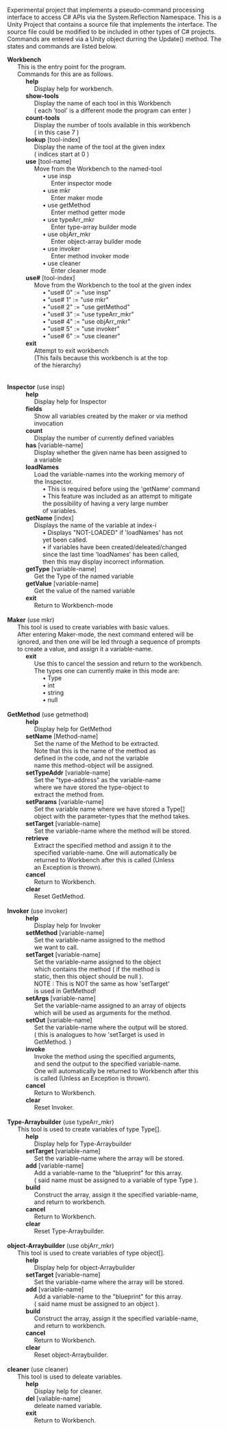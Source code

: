 Experimental project that implements a pseudo-command processing interface to access C# APIs via the System.Reflection Namespace.
This is a Unity Project that contains a source file that implements the interface. The source file could be modified
to be included in other types of C\# projects. Commands are entered via a Unity object durring the Update() method.
The states and commands are listed below.

**Workbench** </br>
&nbsp;&nbsp;&nbsp;&nbsp;&nbsp; This is the entry point for the program. </br>
&nbsp;&nbsp;&nbsp;&nbsp;&nbsp; Commands for this are as follows.    </br>
&nbsp;&nbsp;&nbsp;&nbsp;&nbsp;&nbsp;&nbsp;&nbsp;&nbsp;&nbsp;     **help** </br>
&nbsp;&nbsp;&nbsp;&nbsp;&nbsp;&nbsp;&nbsp;&nbsp;&nbsp;&nbsp;&nbsp;&nbsp;&nbsp;&nbsp;&nbsp;           Display help for workbench. </br>
&nbsp;&nbsp;&nbsp;&nbsp;&nbsp;&nbsp;&nbsp;&nbsp;&nbsp;&nbsp;     **show-tools**    </br>
&nbsp;&nbsp;&nbsp;&nbsp;&nbsp;&nbsp;&nbsp;&nbsp;&nbsp;&nbsp;&nbsp;&nbsp;&nbsp;&nbsp;&nbsp;          Display the name of each tool in this Workbench            </br>
&nbsp;&nbsp;&nbsp;&nbsp;&nbsp;&nbsp;&nbsp;&nbsp;&nbsp;&nbsp;&nbsp;&nbsp;&nbsp;&nbsp;&nbsp;          ( each 'tool' is a different mode the program can enter )  </br>
&nbsp;&nbsp;&nbsp;&nbsp;&nbsp;&nbsp;&nbsp;&nbsp;&nbsp;&nbsp;     **count-tools** </br>
&nbsp;&nbsp;&nbsp;&nbsp;&nbsp;&nbsp;&nbsp;&nbsp;&nbsp;&nbsp;&nbsp;&nbsp;&nbsp;&nbsp;&nbsp;          Display the number of tools available in this workbench </br>
&nbsp;&nbsp;&nbsp;&nbsp;&nbsp;&nbsp;&nbsp;&nbsp;&nbsp;&nbsp;&nbsp;&nbsp;&nbsp;&nbsp;&nbsp;          ( in this case 7 ) </br>
&nbsp;&nbsp;&nbsp;&nbsp;&nbsp;&nbsp;&nbsp;&nbsp;&nbsp;&nbsp;     **lookup** [tool-index] </br>
&nbsp;&nbsp;&nbsp;&nbsp;&nbsp;&nbsp;&nbsp;&nbsp;&nbsp;&nbsp;&nbsp;&nbsp;&nbsp;&nbsp;&nbsp;          Display the name of the tool at the given index </br>
&nbsp;&nbsp;&nbsp;&nbsp;&nbsp;&nbsp;&nbsp;&nbsp;&nbsp;&nbsp;&nbsp;&nbsp;&nbsp;&nbsp;&nbsp;          ( indices start at 0 )    </br>
&nbsp;&nbsp;&nbsp;&nbsp;&nbsp;&nbsp;&nbsp;&nbsp;&nbsp;&nbsp;        **use** [tool-name]    </br>
&nbsp;&nbsp;&nbsp;&nbsp;&nbsp;&nbsp;&nbsp;&nbsp;&nbsp;&nbsp;&nbsp;&nbsp;&nbsp;&nbsp;&nbsp;                Move from the Workbench to the named-tool    </br>
&nbsp;&nbsp;&nbsp;&nbsp;&nbsp;&nbsp;&nbsp;&nbsp;&nbsp;&nbsp;&nbsp;&nbsp;&nbsp;&nbsp;&nbsp;&nbsp;&nbsp;&nbsp;&nbsp;&nbsp;            &#8226; use insp    </br>
&nbsp;&nbsp;&nbsp;&nbsp;&nbsp;&nbsp;&nbsp;&nbsp;&nbsp;&nbsp;&nbsp;&nbsp;&nbsp;&nbsp;&nbsp;&nbsp;&nbsp;&nbsp;&nbsp;&nbsp;&nbsp;&nbsp;&nbsp;&nbsp;&nbsp;                  Enter inspector mode    </br>
&nbsp;&nbsp;&nbsp;&nbsp;&nbsp;&nbsp;&nbsp;&nbsp;&nbsp;&nbsp;&nbsp;&nbsp;&nbsp;&nbsp;&nbsp;&nbsp;&nbsp;&nbsp;&nbsp;&nbsp;            &#8226; use mkr    </br>
&nbsp;&nbsp;&nbsp;&nbsp;&nbsp;&nbsp;&nbsp;&nbsp;&nbsp;&nbsp;&nbsp;&nbsp;&nbsp;&nbsp;&nbsp;&nbsp;&nbsp;&nbsp;&nbsp;&nbsp;&nbsp;&nbsp;&nbsp;&nbsp;&nbsp;                  Enter maker mode    </br>
&nbsp;&nbsp;&nbsp;&nbsp;&nbsp;&nbsp;&nbsp;&nbsp;&nbsp;&nbsp;&nbsp;&nbsp;&nbsp;&nbsp;&nbsp;&nbsp;&nbsp;&nbsp;&nbsp;&nbsp;            &#8226; use getMethod    </br>
&nbsp;&nbsp;&nbsp;&nbsp;&nbsp;&nbsp;&nbsp;&nbsp;&nbsp;&nbsp;&nbsp;&nbsp;&nbsp;&nbsp;&nbsp;&nbsp;&nbsp;&nbsp;&nbsp;&nbsp;&nbsp;&nbsp;&nbsp;&nbsp;&nbsp;                  Enter method getter mode    </br>
&nbsp;&nbsp;&nbsp;&nbsp;&nbsp;&nbsp;&nbsp;&nbsp;&nbsp;&nbsp;&nbsp;&nbsp;&nbsp;&nbsp;&nbsp;&nbsp;&nbsp;&nbsp;&nbsp;&nbsp;            &#8226; use typeArr_mkr    </br>
&nbsp;&nbsp;&nbsp;&nbsp;&nbsp;&nbsp;&nbsp;&nbsp;&nbsp;&nbsp;&nbsp;&nbsp;&nbsp;&nbsp;&nbsp;&nbsp;&nbsp;&nbsp;&nbsp;&nbsp;&nbsp;&nbsp;&nbsp;&nbsp;&nbsp;                  Enter type-array builder mode    </br>
&nbsp;&nbsp;&nbsp;&nbsp;&nbsp;&nbsp;&nbsp;&nbsp;&nbsp;&nbsp;&nbsp;&nbsp;&nbsp;&nbsp;&nbsp;&nbsp;&nbsp;&nbsp;&nbsp;&nbsp;            &#8226; use objArr_mkr    </br>
&nbsp;&nbsp;&nbsp;&nbsp;&nbsp;&nbsp;&nbsp;&nbsp;&nbsp;&nbsp;&nbsp;&nbsp;&nbsp;&nbsp;&nbsp;&nbsp;&nbsp;&nbsp;&nbsp;&nbsp;&nbsp;&nbsp;&nbsp;&nbsp;&nbsp;                  Enter object-array builder mode    </br>
&nbsp;&nbsp;&nbsp;&nbsp;&nbsp;&nbsp;&nbsp;&nbsp;&nbsp;&nbsp;&nbsp;&nbsp;&nbsp;&nbsp;&nbsp;&nbsp;&nbsp;&nbsp;&nbsp;&nbsp;            &#8226; use invoker    </br>
&nbsp;&nbsp;&nbsp;&nbsp;&nbsp;&nbsp;&nbsp;&nbsp;&nbsp;&nbsp;&nbsp;&nbsp;&nbsp;&nbsp;&nbsp;&nbsp;&nbsp;&nbsp;&nbsp;&nbsp;&nbsp;&nbsp;&nbsp;&nbsp;&nbsp;                  Enter method invoker mode    </br>
&nbsp;&nbsp;&nbsp;&nbsp;&nbsp;&nbsp;&nbsp;&nbsp;&nbsp;&nbsp;&nbsp;&nbsp;&nbsp;&nbsp;&nbsp;&nbsp;&nbsp;&nbsp;&nbsp;&nbsp;            &#8226; use cleaner    </br>
&nbsp;&nbsp;&nbsp;&nbsp;&nbsp;&nbsp;&nbsp;&nbsp;&nbsp;&nbsp;&nbsp;&nbsp;&nbsp;&nbsp;&nbsp;&nbsp;&nbsp;&nbsp;&nbsp;&nbsp;&nbsp;&nbsp;&nbsp;&nbsp;&nbsp;                  Enter cleaner mode     </br>
&nbsp;&nbsp;&nbsp;&nbsp;&nbsp;&nbsp;&nbsp;&nbsp;&nbsp;&nbsp;        **use#** [tool-index]    </br>
&nbsp;&nbsp;&nbsp;&nbsp;&nbsp;&nbsp;&nbsp;&nbsp;&nbsp;&nbsp;&nbsp;&nbsp;&nbsp;&nbsp;&nbsp;                Move from the Workbench to the tool at the given index    </br>
&nbsp;&nbsp;&nbsp;&nbsp;&nbsp;&nbsp;&nbsp;&nbsp;&nbsp;&nbsp;&nbsp;&nbsp;&nbsp;&nbsp;&nbsp;&nbsp;&nbsp;&nbsp;&nbsp;&nbsp;            &#8226; "use# 0" := "use insp"    </br>
&nbsp;&nbsp;&nbsp;&nbsp;&nbsp;&nbsp;&nbsp;&nbsp;&nbsp;&nbsp;&nbsp;&nbsp;&nbsp;&nbsp;&nbsp;&nbsp;&nbsp;&nbsp;&nbsp;&nbsp;            &#8226; "use# 1" := "use mkr"    </br>
&nbsp;&nbsp;&nbsp;&nbsp;&nbsp;&nbsp;&nbsp;&nbsp;&nbsp;&nbsp;&nbsp;&nbsp;&nbsp;&nbsp;&nbsp;&nbsp;&nbsp;&nbsp;&nbsp;&nbsp;            &#8226; "use# 2" := "use getMethod"    </br>
&nbsp;&nbsp;&nbsp;&nbsp;&nbsp;&nbsp;&nbsp;&nbsp;&nbsp;&nbsp;&nbsp;&nbsp;&nbsp;&nbsp;&nbsp;&nbsp;&nbsp;&nbsp;&nbsp;&nbsp;            &#8226; "use# 3" := "use typeArr_mkr"    </br>
&nbsp;&nbsp;&nbsp;&nbsp;&nbsp;&nbsp;&nbsp;&nbsp;&nbsp;&nbsp;&nbsp;&nbsp;&nbsp;&nbsp;&nbsp;&nbsp;&nbsp;&nbsp;&nbsp;&nbsp;            &#8226; "use# 4" := "use objArr_mkr"    </br>
&nbsp;&nbsp;&nbsp;&nbsp;&nbsp;&nbsp;&nbsp;&nbsp;&nbsp;&nbsp;&nbsp;&nbsp;&nbsp;&nbsp;&nbsp;&nbsp;&nbsp;&nbsp;&nbsp;&nbsp;            &#8226; "use# 5" := "use invoker"    </br>
&nbsp;&nbsp;&nbsp;&nbsp;&nbsp;&nbsp;&nbsp;&nbsp;&nbsp;&nbsp;&nbsp;&nbsp;&nbsp;&nbsp;&nbsp;&nbsp;&nbsp;&nbsp;&nbsp;&nbsp;            &#8226; "use# 6" := "use cleaner"    </br>
&nbsp;&nbsp;&nbsp;&nbsp;&nbsp;&nbsp;&nbsp;&nbsp;&nbsp;&nbsp;        **exit**     </br>
&nbsp;&nbsp;&nbsp;&nbsp;&nbsp;&nbsp;&nbsp;&nbsp;&nbsp;&nbsp;&nbsp;&nbsp;&nbsp;&nbsp;&nbsp;                Attempt to exit workbench    </br>
&nbsp;&nbsp;&nbsp;&nbsp;&nbsp;&nbsp;&nbsp;&nbsp;&nbsp;&nbsp;&nbsp;&nbsp;&nbsp;&nbsp;&nbsp;                (This fails because this workbench is at the top    </br>
&nbsp;&nbsp;&nbsp;&nbsp;&nbsp;&nbsp;&nbsp;&nbsp;&nbsp;&nbsp;&nbsp;&nbsp;&nbsp;&nbsp;&nbsp;                 of the hierarchy)    </br>
           </br>
    </br>
**Inspector** (use insp)    </br>
&nbsp;&nbsp;&nbsp;&nbsp;&nbsp;&nbsp;&nbsp;&nbsp;&nbsp;&nbsp;	**help**    </br>
&nbsp;&nbsp;&nbsp;&nbsp;&nbsp;&nbsp;&nbsp;&nbsp;&nbsp;&nbsp;&nbsp;&nbsp;&nbsp;&nbsp;&nbsp;                Display help for Inspector    </br>
&nbsp;&nbsp;&nbsp;&nbsp;&nbsp;&nbsp;&nbsp;&nbsp;&nbsp;&nbsp;	**fields**    </br>
&nbsp;&nbsp;&nbsp;&nbsp;&nbsp;&nbsp;&nbsp;&nbsp;&nbsp;&nbsp;&nbsp;&nbsp;&nbsp;&nbsp;&nbsp;		Show all variables created by the maker or via method     </br>
&nbsp;&nbsp;&nbsp;&nbsp;&nbsp;&nbsp;&nbsp;&nbsp;&nbsp;&nbsp;&nbsp;&nbsp;&nbsp;&nbsp;&nbsp;          invocation    </br>
&nbsp;&nbsp;&nbsp;&nbsp;&nbsp;&nbsp;&nbsp;&nbsp;&nbsp;&nbsp;        **count**    </br>
&nbsp;&nbsp;&nbsp;&nbsp;&nbsp;&nbsp;&nbsp;&nbsp;&nbsp;&nbsp;&nbsp;&nbsp;&nbsp;&nbsp;&nbsp;                Display the number of currently defined variables    </br>
&nbsp;&nbsp;&nbsp;&nbsp;&nbsp;&nbsp;&nbsp;&nbsp;&nbsp;&nbsp;        **has** [variable-name]    </br>
&nbsp;&nbsp;&nbsp;&nbsp;&nbsp;&nbsp;&nbsp;&nbsp;&nbsp;&nbsp;&nbsp;&nbsp;&nbsp;&nbsp;&nbsp;                Display whether the given name has been assigned to     </br>
&nbsp;&nbsp;&nbsp;&nbsp;&nbsp;&nbsp;&nbsp;&nbsp;&nbsp;&nbsp;&nbsp;&nbsp;&nbsp;&nbsp;&nbsp;                a variable    </br>
&nbsp;&nbsp;&nbsp;&nbsp;&nbsp;&nbsp;&nbsp;&nbsp;&nbsp;&nbsp;        **loadNames**    </br>
&nbsp;&nbsp;&nbsp;&nbsp;&nbsp;&nbsp;&nbsp;&nbsp;&nbsp;&nbsp;&nbsp;&nbsp;&nbsp;&nbsp;&nbsp;                Load the variable-names into the working memory of     </br>
&nbsp;&nbsp;&nbsp;&nbsp;&nbsp;&nbsp;&nbsp;&nbsp;&nbsp;&nbsp;&nbsp;&nbsp;&nbsp;&nbsp;&nbsp;                the Inspector.    </br>
&nbsp;&nbsp;&nbsp;&nbsp;&nbsp;&nbsp;&nbsp;&nbsp;&nbsp;&nbsp;&nbsp;&nbsp;&nbsp;&nbsp;&nbsp;&nbsp;&nbsp;&nbsp;&nbsp;&nbsp;                  &#8226; This is required before using the 'getName' command    </br>
&nbsp;&nbsp;&nbsp;&nbsp;&nbsp;&nbsp;&nbsp;&nbsp;&nbsp;&nbsp;&nbsp;&nbsp;&nbsp;&nbsp;&nbsp;&nbsp;&nbsp;&nbsp;&nbsp;&nbsp;                  &#8226; This feature was included as an attempt to mitigate    </br>
&nbsp;&nbsp;&nbsp;&nbsp;&nbsp;&nbsp;&nbsp;&nbsp;&nbsp;&nbsp;&nbsp;&nbsp;&nbsp;&nbsp;&nbsp;&nbsp;&nbsp;&nbsp;&nbsp;&nbsp;                    the possibility of having a very large number     </br>
&nbsp;&nbsp;&nbsp;&nbsp;&nbsp;&nbsp;&nbsp;&nbsp;&nbsp;&nbsp;&nbsp;&nbsp;&nbsp;&nbsp;&nbsp;&nbsp;&nbsp;&nbsp;&nbsp;&nbsp;                    of variables.    </br>
&nbsp;&nbsp;&nbsp;&nbsp;&nbsp;&nbsp;&nbsp;&nbsp;&nbsp;&nbsp;        **getName** [index]    </br>
&nbsp;&nbsp;&nbsp;&nbsp;&nbsp;&nbsp;&nbsp;&nbsp;&nbsp;&nbsp;&nbsp;&nbsp;&nbsp;&nbsp;&nbsp;                Displays the name of the variable at index-i    </br>
&nbsp;&nbsp;&nbsp;&nbsp;&nbsp;&nbsp;&nbsp;&nbsp;&nbsp;&nbsp;&nbsp;&nbsp;&nbsp;&nbsp;&nbsp;&nbsp;&nbsp;&nbsp;&nbsp;&nbsp;                  &#8226; Displays "NOT-LOADED" if 'loadNames' has not    </br>
&nbsp;&nbsp;&nbsp;&nbsp;&nbsp;&nbsp;&nbsp;&nbsp;&nbsp;&nbsp;&nbsp;&nbsp;&nbsp;&nbsp;&nbsp;&nbsp;&nbsp;&nbsp;&nbsp;&nbsp;                    yet been called.    </br>
&nbsp;&nbsp;&nbsp;&nbsp;&nbsp;&nbsp;&nbsp;&nbsp;&nbsp;&nbsp;&nbsp;&nbsp;&nbsp;&nbsp;&nbsp;&nbsp;&nbsp;&nbsp;&nbsp;&nbsp;                  &#8226; if variables have been created/deleated/changed    </br>
&nbsp;&nbsp;&nbsp;&nbsp;&nbsp;&nbsp;&nbsp;&nbsp;&nbsp;&nbsp;&nbsp;&nbsp;&nbsp;&nbsp;&nbsp;&nbsp;&nbsp;&nbsp;&nbsp;&nbsp;                    since the last time 'loadNames' has been called,    </br>
&nbsp;&nbsp;&nbsp;&nbsp;&nbsp;&nbsp;&nbsp;&nbsp;&nbsp;&nbsp;&nbsp;&nbsp;&nbsp;&nbsp;&nbsp;&nbsp;&nbsp;&nbsp;&nbsp;&nbsp;                    then this may display incorrect information.    </br>
&nbsp;&nbsp;&nbsp;&nbsp;&nbsp;&nbsp;&nbsp;&nbsp;&nbsp;&nbsp;	**getType** [variable-name]    </br>
&nbsp;&nbsp;&nbsp;&nbsp;&nbsp;&nbsp;&nbsp;&nbsp;&nbsp;&nbsp;&nbsp;&nbsp;&nbsp;&nbsp;&nbsp;		Get the Type of the named variable            </br>
&nbsp;&nbsp;&nbsp;&nbsp;&nbsp;&nbsp;&nbsp;&nbsp;&nbsp;&nbsp;	**getValue** [variable-name]    </br>
&nbsp;&nbsp;&nbsp;&nbsp;&nbsp;&nbsp;&nbsp;&nbsp;&nbsp;&nbsp;&nbsp;&nbsp;&nbsp;&nbsp;&nbsp;		Get the value of the named variable     </br>
&nbsp;&nbsp;&nbsp;&nbsp;&nbsp;&nbsp;&nbsp;&nbsp;&nbsp;&nbsp;        **exit**    </br>
&nbsp;&nbsp;&nbsp;&nbsp;&nbsp;&nbsp;&nbsp;&nbsp;&nbsp;&nbsp;&nbsp;&nbsp;&nbsp;&nbsp;&nbsp;                Return to Workbench-mode    </br>
    </br>
**Maker** (use mkr)    </br>
&nbsp;&nbsp;&nbsp;&nbsp;&nbsp;   This tool is used to create variables with basic values.    </br>
&nbsp;&nbsp;&nbsp;&nbsp;&nbsp;   After entering Maker-mode, the next command entered will be    </br>
&nbsp;&nbsp;&nbsp;&nbsp;&nbsp;   ignored, and then one will be led through a sequence of prompts     </br>
&nbsp;&nbsp;&nbsp;&nbsp;&nbsp;   to create a value, and assign it a variable-name.    </br>
&nbsp;&nbsp;&nbsp;&nbsp;&nbsp;&nbsp;&nbsp;&nbsp;&nbsp;&nbsp;       **exit**    </br>
&nbsp;&nbsp;&nbsp;&nbsp;&nbsp;&nbsp;&nbsp;&nbsp;&nbsp;&nbsp;&nbsp;&nbsp;&nbsp;&nbsp;&nbsp;            Use this to cancel the session and return to the workbench.    </br>
&nbsp;&nbsp;&nbsp;&nbsp;&nbsp;&nbsp;&nbsp;&nbsp;&nbsp;&nbsp;&nbsp;&nbsp;&nbsp;&nbsp;&nbsp;            The types one can currently make in this mode are:    </br>
&nbsp;&nbsp;&nbsp;&nbsp;&nbsp;&nbsp;&nbsp;&nbsp;&nbsp;&nbsp;&nbsp;&nbsp;&nbsp;&nbsp;&nbsp;&nbsp;&nbsp;&nbsp;&nbsp;&nbsp;              &#8226; Type    </br>
&nbsp;&nbsp;&nbsp;&nbsp;&nbsp;&nbsp;&nbsp;&nbsp;&nbsp;&nbsp;&nbsp;&nbsp;&nbsp;&nbsp;&nbsp;&nbsp;&nbsp;&nbsp;&nbsp;&nbsp;              &#8226; int    </br>
&nbsp;&nbsp;&nbsp;&nbsp;&nbsp;&nbsp;&nbsp;&nbsp;&nbsp;&nbsp;&nbsp;&nbsp;&nbsp;&nbsp;&nbsp;&nbsp;&nbsp;&nbsp;&nbsp;&nbsp;              &#8226; string    </br>
&nbsp;&nbsp;&nbsp;&nbsp;&nbsp;&nbsp;&nbsp;&nbsp;&nbsp;&nbsp;&nbsp;&nbsp;&nbsp;&nbsp;&nbsp;&nbsp;&nbsp;&nbsp;&nbsp;&nbsp;              &#8226; null    </br>
    </br>
**GetMethod** (use getmethod)    </br>
&nbsp;&nbsp;&nbsp;&nbsp;&nbsp;&nbsp;&nbsp;&nbsp;&nbsp;&nbsp;	**help**    </br>
&nbsp;&nbsp;&nbsp;&nbsp;&nbsp;&nbsp;&nbsp;&nbsp;&nbsp;&nbsp;&nbsp;&nbsp;&nbsp;&nbsp;&nbsp;                Display help for GetMethod    </br>
&nbsp;&nbsp;&nbsp;&nbsp;&nbsp;&nbsp;&nbsp;&nbsp;&nbsp;&nbsp;	**setName** [Method-name]    </br>
&nbsp;&nbsp;&nbsp;&nbsp;&nbsp;&nbsp;&nbsp;&nbsp;&nbsp;&nbsp;&nbsp;&nbsp;&nbsp;&nbsp;&nbsp;                Set the name of the Method to be extracted.    </br>
&nbsp;&nbsp;&nbsp;&nbsp;&nbsp;&nbsp;&nbsp;&nbsp;&nbsp;&nbsp;&nbsp;&nbsp;&nbsp;&nbsp;&nbsp;                Note that this is the name of the method as     </br>
&nbsp;&nbsp;&nbsp;&nbsp;&nbsp;&nbsp;&nbsp;&nbsp;&nbsp;&nbsp;&nbsp;&nbsp;&nbsp;&nbsp;&nbsp;                defined in the code, and not the variable    </br>
&nbsp;&nbsp;&nbsp;&nbsp;&nbsp;&nbsp;&nbsp;&nbsp;&nbsp;&nbsp;&nbsp;&nbsp;&nbsp;&nbsp;&nbsp;                name this method-object will be assigned.    </br>
&nbsp;&nbsp;&nbsp;&nbsp;&nbsp;&nbsp;&nbsp;&nbsp;&nbsp;&nbsp;	**setTypeAddr** [variable-name]    </br>
&nbsp;&nbsp;&nbsp;&nbsp;&nbsp;&nbsp;&nbsp;&nbsp;&nbsp;&nbsp;&nbsp;&nbsp;&nbsp;&nbsp;&nbsp;                Set the "type-address" as the variable-name    </br>
&nbsp;&nbsp;&nbsp;&nbsp;&nbsp;&nbsp;&nbsp;&nbsp;&nbsp;&nbsp;&nbsp;&nbsp;&nbsp;&nbsp;&nbsp;                where we have stored the type-object to     </br>
&nbsp;&nbsp;&nbsp;&nbsp;&nbsp;&nbsp;&nbsp;&nbsp;&nbsp;&nbsp;&nbsp;&nbsp;&nbsp;&nbsp;&nbsp;                extract the method from.    </br>
&nbsp;&nbsp;&nbsp;&nbsp;&nbsp;&nbsp;&nbsp;&nbsp;&nbsp;&nbsp;	**setParams** [variable-name]    </br>
&nbsp;&nbsp;&nbsp;&nbsp;&nbsp;&nbsp;&nbsp;&nbsp;&nbsp;&nbsp;&nbsp;&nbsp;&nbsp;&nbsp;&nbsp;                Set the variable name where we have stored a Type[]    </br>
&nbsp;&nbsp;&nbsp;&nbsp;&nbsp;&nbsp;&nbsp;&nbsp;&nbsp;&nbsp;&nbsp;&nbsp;&nbsp;&nbsp;&nbsp;                object with the parameter-types that the method takes.    </br>
&nbsp;&nbsp;&nbsp;&nbsp;&nbsp;&nbsp;&nbsp;&nbsp;&nbsp;&nbsp;	**setTarget** [variable-name]    </br>
&nbsp;&nbsp;&nbsp;&nbsp;&nbsp;&nbsp;&nbsp;&nbsp;&nbsp;&nbsp;&nbsp;&nbsp;&nbsp;&nbsp;&nbsp;                Set the variable-name where the method will be stored.    </br>
&nbsp;&nbsp;&nbsp;&nbsp;&nbsp;&nbsp;&nbsp;&nbsp;&nbsp;&nbsp;	**retrieve**    </br>
&nbsp;&nbsp;&nbsp;&nbsp;&nbsp;&nbsp;&nbsp;&nbsp;&nbsp;&nbsp;&nbsp;&nbsp;&nbsp;&nbsp;&nbsp;                Extract the specified method and assign it to the     </br>
&nbsp;&nbsp;&nbsp;&nbsp;&nbsp;&nbsp;&nbsp;&nbsp;&nbsp;&nbsp;&nbsp;&nbsp;&nbsp;&nbsp;&nbsp;                specified variable-name. One will automatically be     </br>
&nbsp;&nbsp;&nbsp;&nbsp;&nbsp;&nbsp;&nbsp;&nbsp;&nbsp;&nbsp;&nbsp;&nbsp;&nbsp;&nbsp;&nbsp;                returned to Workbench after this is called (Unless     </br>
&nbsp;&nbsp;&nbsp;&nbsp;&nbsp;&nbsp;&nbsp;&nbsp;&nbsp;&nbsp;&nbsp;&nbsp;&nbsp;&nbsp;&nbsp;                an Exception is thrown).    </br>
&nbsp;&nbsp;&nbsp;&nbsp;&nbsp;&nbsp;&nbsp;&nbsp;&nbsp;&nbsp;	**cancel**    </br>
&nbsp;&nbsp;&nbsp;&nbsp;&nbsp;&nbsp;&nbsp;&nbsp;&nbsp;&nbsp;&nbsp;&nbsp;&nbsp;&nbsp;&nbsp;                Return to Workbench.    </br>
&nbsp;&nbsp;&nbsp;&nbsp;&nbsp;&nbsp;&nbsp;&nbsp;&nbsp;&nbsp;	**clear**    </br>
&nbsp;&nbsp;&nbsp;&nbsp;&nbsp;&nbsp;&nbsp;&nbsp;&nbsp;&nbsp;&nbsp;&nbsp;&nbsp;&nbsp;&nbsp;                Reset GetMethod.    </br>
    </br>
**Invoker** (use invoker)    </br>
&nbsp;&nbsp;&nbsp;&nbsp;&nbsp;&nbsp;&nbsp;&nbsp;&nbsp;&nbsp;	**help**    </br>
&nbsp;&nbsp;&nbsp;&nbsp;&nbsp;&nbsp;&nbsp;&nbsp;&nbsp;&nbsp;&nbsp;&nbsp;&nbsp;&nbsp;&nbsp;                Display help for Invoker    </br>
&nbsp;&nbsp;&nbsp;&nbsp;&nbsp;&nbsp;&nbsp;&nbsp;&nbsp;&nbsp;        **setMethod** [variable-name]    </br>
&nbsp;&nbsp;&nbsp;&nbsp;&nbsp;&nbsp;&nbsp;&nbsp;&nbsp;&nbsp;&nbsp;&nbsp;&nbsp;&nbsp;&nbsp;                Set the variable-name assigned to the method    </br>
&nbsp;&nbsp;&nbsp;&nbsp;&nbsp;&nbsp;&nbsp;&nbsp;&nbsp;&nbsp;&nbsp;&nbsp;&nbsp;&nbsp;&nbsp;                we want to call.    </br>
&nbsp;&nbsp;&nbsp;&nbsp;&nbsp;&nbsp;&nbsp;&nbsp;&nbsp;&nbsp;        **setTarget** [variable-name]    </br>
&nbsp;&nbsp;&nbsp;&nbsp;&nbsp;&nbsp;&nbsp;&nbsp;&nbsp;&nbsp;&nbsp;&nbsp;&nbsp;&nbsp;&nbsp;                Set the variable-name assigned to the object    </br>
&nbsp;&nbsp;&nbsp;&nbsp;&nbsp;&nbsp;&nbsp;&nbsp;&nbsp;&nbsp;&nbsp;&nbsp;&nbsp;&nbsp;&nbsp;                which contains the method ( if the method is     </br>
&nbsp;&nbsp;&nbsp;&nbsp;&nbsp;&nbsp;&nbsp;&nbsp;&nbsp;&nbsp;&nbsp;&nbsp;&nbsp;&nbsp;&nbsp;                static, then this object should be null ).    </br>
&nbsp;&nbsp;&nbsp;&nbsp;&nbsp;&nbsp;&nbsp;&nbsp;&nbsp;&nbsp;&nbsp;&nbsp;&nbsp;&nbsp;&nbsp;                NOTE : This is NOT the same as how 'setTarget'    </br>
&nbsp;&nbsp;&nbsp;&nbsp;&nbsp;&nbsp;&nbsp;&nbsp;&nbsp;&nbsp;&nbsp;&nbsp;&nbsp;&nbsp;&nbsp;                is used in GetMethod!    </br>
&nbsp;&nbsp;&nbsp;&nbsp;&nbsp;&nbsp;&nbsp;&nbsp;&nbsp;&nbsp;        **setArgs** [variable-name]     </br>
&nbsp;&nbsp;&nbsp;&nbsp;&nbsp;&nbsp;&nbsp;&nbsp;&nbsp;&nbsp;&nbsp;&nbsp;&nbsp;&nbsp;&nbsp;                Set the variable-name assigned to an array of objects    </br>
&nbsp;&nbsp;&nbsp;&nbsp;&nbsp;&nbsp;&nbsp;&nbsp;&nbsp;&nbsp;&nbsp;&nbsp;&nbsp;&nbsp;&nbsp;                which will be used as arguments for the method.    </br>
&nbsp;&nbsp;&nbsp;&nbsp;&nbsp;&nbsp;&nbsp;&nbsp;&nbsp;&nbsp;        **setOut** [variable-name]     </br>
&nbsp;&nbsp;&nbsp;&nbsp;&nbsp;&nbsp;&nbsp;&nbsp;&nbsp;&nbsp;&nbsp;&nbsp;&nbsp;&nbsp;&nbsp;                Set the variable-name where the output will be stored.    </br>
&nbsp;&nbsp;&nbsp;&nbsp;&nbsp;&nbsp;&nbsp;&nbsp;&nbsp;&nbsp;&nbsp;&nbsp;&nbsp;&nbsp;&nbsp;                ( this is analogues to how 'setTarget is used in     </br>
&nbsp;&nbsp;&nbsp;&nbsp;&nbsp;&nbsp;&nbsp;&nbsp;&nbsp;&nbsp;&nbsp;&nbsp;&nbsp;&nbsp;&nbsp;                  GetMethod. )    </br>
&nbsp;&nbsp;&nbsp;&nbsp;&nbsp;&nbsp;&nbsp;&nbsp;&nbsp;&nbsp;        **invoke**    </br>
&nbsp;&nbsp;&nbsp;&nbsp;&nbsp;&nbsp;&nbsp;&nbsp;&nbsp;&nbsp;&nbsp;&nbsp;&nbsp;&nbsp;&nbsp;                Invoke the method using the specified arguments,    </br>
&nbsp;&nbsp;&nbsp;&nbsp;&nbsp;&nbsp;&nbsp;&nbsp;&nbsp;&nbsp;&nbsp;&nbsp;&nbsp;&nbsp;&nbsp;                and send the output to the specified variable-name.    </br>
&nbsp;&nbsp;&nbsp;&nbsp;&nbsp;&nbsp;&nbsp;&nbsp;&nbsp;&nbsp;&nbsp;&nbsp;&nbsp;&nbsp;&nbsp;                One will automatically be returned to Workbench after this    </br>
&nbsp;&nbsp;&nbsp;&nbsp;&nbsp;&nbsp;&nbsp;&nbsp;&nbsp;&nbsp;&nbsp;&nbsp;&nbsp;&nbsp;&nbsp;                is called (Unless an Exception is thrown).    </br>
&nbsp;&nbsp;&nbsp;&nbsp;&nbsp;&nbsp;&nbsp;&nbsp;&nbsp;&nbsp;	**cancel**    </br>
&nbsp;&nbsp;&nbsp;&nbsp;&nbsp;&nbsp;&nbsp;&nbsp;&nbsp;&nbsp;&nbsp;&nbsp;&nbsp;&nbsp;&nbsp;                Return to Workbench.    </br>
&nbsp;&nbsp;&nbsp;&nbsp;&nbsp;&nbsp;&nbsp;&nbsp;&nbsp;&nbsp;	**clear**    </br>
&nbsp;&nbsp;&nbsp;&nbsp;&nbsp;&nbsp;&nbsp;&nbsp;&nbsp;&nbsp;&nbsp;&nbsp;&nbsp;&nbsp;&nbsp;                Reset Invoker.     </br>
    </br>
**Type-Arraybuilder** (use typeArr_mkr)    </br>
&nbsp;&nbsp;&nbsp;&nbsp;&nbsp;   This tool is used to create variables of type Type[].    </br>
&nbsp;&nbsp;&nbsp;&nbsp;&nbsp;&nbsp;&nbsp;&nbsp;&nbsp;&nbsp;	**help**    </br>
&nbsp;&nbsp;&nbsp;&nbsp;&nbsp;&nbsp;&nbsp;&nbsp;&nbsp;&nbsp;&nbsp;&nbsp;&nbsp;&nbsp;&nbsp;                Display help for Type-Arraybuilder    </br>
&nbsp;&nbsp;&nbsp;&nbsp;&nbsp;&nbsp;&nbsp;&nbsp;&nbsp;&nbsp;	**setTarget** [variable-name]    </br>
&nbsp;&nbsp;&nbsp;&nbsp;&nbsp;&nbsp;&nbsp;&nbsp;&nbsp;&nbsp;&nbsp;&nbsp;&nbsp;&nbsp;&nbsp;                Set the variable-name where the array will be stored.    </br>
&nbsp;&nbsp;&nbsp;&nbsp;&nbsp;&nbsp;&nbsp;&nbsp;&nbsp;&nbsp;        **add** [variable-name]    </br>
&nbsp;&nbsp;&nbsp;&nbsp;&nbsp;&nbsp;&nbsp;&nbsp;&nbsp;&nbsp;&nbsp;&nbsp;&nbsp;&nbsp;&nbsp;                Add a variable-name to the "blueprint" for this array.    </br>
&nbsp;&nbsp;&nbsp;&nbsp;&nbsp;&nbsp;&nbsp;&nbsp;&nbsp;&nbsp;&nbsp;&nbsp;&nbsp;&nbsp;&nbsp;                ( said name must be assigned to a variable of type Type ).    </br>
&nbsp;&nbsp;&nbsp;&nbsp;&nbsp;&nbsp;&nbsp;&nbsp;&nbsp;&nbsp;        **build**    </br>
&nbsp;&nbsp;&nbsp;&nbsp;&nbsp;&nbsp;&nbsp;&nbsp;&nbsp;&nbsp;&nbsp;&nbsp;&nbsp;&nbsp;&nbsp;                Construct the array, assign it the specified variable-name,    </br>
&nbsp;&nbsp;&nbsp;&nbsp;&nbsp;&nbsp;&nbsp;&nbsp;&nbsp;&nbsp;&nbsp;&nbsp;&nbsp;&nbsp;&nbsp;                and return to workbench.    </br>
&nbsp;&nbsp;&nbsp;&nbsp;&nbsp;&nbsp;&nbsp;&nbsp;&nbsp;&nbsp;	**cancel**    </br>
&nbsp;&nbsp;&nbsp;&nbsp;&nbsp;&nbsp;&nbsp;&nbsp;&nbsp;&nbsp;&nbsp;&nbsp;&nbsp;&nbsp;&nbsp;                Return to Workbench.    </br>
&nbsp;&nbsp;&nbsp;&nbsp;&nbsp;&nbsp;&nbsp;&nbsp;&nbsp;&nbsp;	**clear**    </br>
&nbsp;&nbsp;&nbsp;&nbsp;&nbsp;&nbsp;&nbsp;&nbsp;&nbsp;&nbsp;&nbsp;&nbsp;&nbsp;&nbsp;&nbsp;                Reset Type-Arraybuilder.     </br>
    </br>
**object-Arraybuilder** (use objArr_mkr)    </br>
&nbsp;&nbsp;&nbsp;&nbsp;&nbsp;   This tool is used to create variables of type object[].    </br>
&nbsp;&nbsp;&nbsp;&nbsp;&nbsp;&nbsp;&nbsp;&nbsp;&nbsp;&nbsp;	**help**    </br>
&nbsp;&nbsp;&nbsp;&nbsp;&nbsp;&nbsp;&nbsp;&nbsp;&nbsp;&nbsp;&nbsp;&nbsp;&nbsp;&nbsp;&nbsp;                Display help for object-Arraybuilder    </br>
&nbsp;&nbsp;&nbsp;&nbsp;&nbsp;&nbsp;&nbsp;&nbsp;&nbsp;&nbsp;	**setTarget** [variable-name]    </br>
&nbsp;&nbsp;&nbsp;&nbsp;&nbsp;&nbsp;&nbsp;&nbsp;&nbsp;&nbsp;&nbsp;&nbsp;&nbsp;&nbsp;&nbsp;                Set the variable-name where the array will be stored.    </br>
&nbsp;&nbsp;&nbsp;&nbsp;&nbsp;&nbsp;&nbsp;&nbsp;&nbsp;&nbsp;        **add** [variable-name]    </br>
&nbsp;&nbsp;&nbsp;&nbsp;&nbsp;&nbsp;&nbsp;&nbsp;&nbsp;&nbsp;&nbsp;&nbsp;&nbsp;&nbsp;&nbsp;                Add a variable-name to the "blueprint" for this array.    </br>
&nbsp;&nbsp;&nbsp;&nbsp;&nbsp;&nbsp;&nbsp;&nbsp;&nbsp;&nbsp;&nbsp;&nbsp;&nbsp;&nbsp;&nbsp;                ( said name must be assigned to an object ).    </br>
&nbsp;&nbsp;&nbsp;&nbsp;&nbsp;&nbsp;&nbsp;&nbsp;&nbsp;&nbsp;        **build**    </br>
&nbsp;&nbsp;&nbsp;&nbsp;&nbsp;&nbsp;&nbsp;&nbsp;&nbsp;&nbsp;&nbsp;&nbsp;&nbsp;&nbsp;&nbsp;                Construct the array, assign it the specified variable-name,    </br>
&nbsp;&nbsp;&nbsp;&nbsp;&nbsp;&nbsp;&nbsp;&nbsp;&nbsp;&nbsp;&nbsp;&nbsp;&nbsp;&nbsp;&nbsp;                and return to workbench.    </br>
&nbsp;&nbsp;&nbsp;&nbsp;&nbsp;&nbsp;&nbsp;&nbsp;&nbsp;&nbsp;	**cancel**    </br>
&nbsp;&nbsp;&nbsp;&nbsp;&nbsp;&nbsp;&nbsp;&nbsp;&nbsp;&nbsp;&nbsp;&nbsp;&nbsp;&nbsp;&nbsp;                Return to Workbench.    </br>
&nbsp;&nbsp;&nbsp;&nbsp;&nbsp;&nbsp;&nbsp;&nbsp;&nbsp;&nbsp;	**clear**    </br>
&nbsp;&nbsp;&nbsp;&nbsp;&nbsp;&nbsp;&nbsp;&nbsp;&nbsp;&nbsp;&nbsp;&nbsp;&nbsp;&nbsp;&nbsp;                Reset object-Arraybuilder.     </br>
    </br>
**cleaner** (use cleaner)    </br>
&nbsp;&nbsp;&nbsp;&nbsp;&nbsp;   This tool is used to deleate variables.       </br>
&nbsp;&nbsp;&nbsp;&nbsp;&nbsp;&nbsp;&nbsp;&nbsp;&nbsp;&nbsp;        **help**    </br>
&nbsp;&nbsp;&nbsp;&nbsp;&nbsp;&nbsp;&nbsp;&nbsp;&nbsp;&nbsp;&nbsp;&nbsp;&nbsp;&nbsp;&nbsp;                Display help for cleaner.    </br>
&nbsp;&nbsp;&nbsp;&nbsp;&nbsp;&nbsp;&nbsp;&nbsp;&nbsp;&nbsp;        **del** [valiable-name]    </br>
&nbsp;&nbsp;&nbsp;&nbsp;&nbsp;&nbsp;&nbsp;&nbsp;&nbsp;&nbsp;&nbsp;&nbsp;&nbsp;&nbsp;&nbsp;                deleate named variable.     </br>
&nbsp;&nbsp;&nbsp;&nbsp;&nbsp;&nbsp;&nbsp;&nbsp;&nbsp;&nbsp;        **exit**    </br>
&nbsp;&nbsp;&nbsp;&nbsp;&nbsp;&nbsp;&nbsp;&nbsp;&nbsp;&nbsp;&nbsp;&nbsp;&nbsp;&nbsp;&nbsp;                Return to Workbench.
